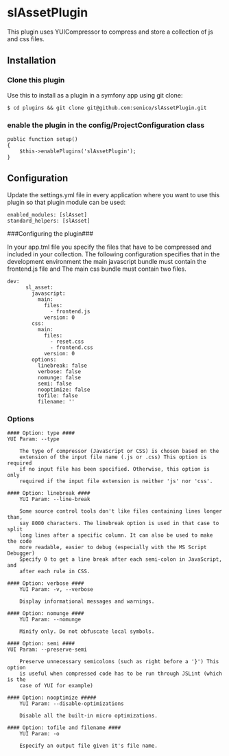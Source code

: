 # slAssetPlugin #

This plugin uses YUICompressor to compress and store a collection of js and css files.

## Installation ##

### Clone this plugin ###

Use this to install as a plugin in a symfony app using git clone:

	$ cd plugins && git clone git@github.com:senico/slAssetPlugin.git

### enable the plugin in the config/ProjectConfiguration class ###

	public function setup()
	{
		$this->enablePlugins('slAssetPlugin');
	}

## Configuration ##

Update the settings.yml file in every application where you want to use this plugin so that plugin module can be used:

	enabled_modules: [slAsset]
	standard_helpers: [slAsset]

###Configuring the plugin###

In your app.tml file you specify the files that have to be compressed and included in your collection. The following configuration specifies that in the development environment the main javascript bundle must contain the frontend.js file and The main css bundle must contain two files.

	dev:
          sl_asset:
            javascript:
              main:
                files:
                  - frontend.js
                version: 0
            css:
              main:
                files:
                  - reset.css
                  - frontend.css
                version: 0
            options:
              linebreak: false
              verbose: false
              nomunge: false
              semi: false
              nooptimize: false
              tofile: false
              filename: ''


### Options ###

	#### Option: type ####
	YUI Param: --type
     	 
     	The type of compressor (JavaScript or CSS) is chosen based on the
     	extension of the input file name (.js or .css) This option is required
     	if no input file has been specified. Otherwise, this option is only
     	required if the input file extension is neither 'js' nor 'css'.

	#### Option: linebreak ####
     	YUI Param: --line-break
      
     	Some source control tools don't like files containing lines longer than,
     	say 8000 characters. The linebreak option is used in that case to split
     	long lines after a specific column. It can also be used to make the code
     	more readable, easier to debug (especially with the MS Script Debugger)
     	Specify 0 to get a line break after each semi-colon in JavaScript, and
     	after each rule in CSS.

	#### Option: verbose ####
     	YUI Param: -v, --verbose
      
     	Display informational messages and warnings.

	#### Option: nomunge ####
     	YUI Param: --nomunge
      
     	Minify only. Do not obfuscate local symbols.

	#### Option: semi ####
	YUI Param: --preserve-semi
      
     	Preserve unnecessary semicolons (such as right before a '}') This option
     	is useful when compressed code has to be run through JSLint (which is the
     	case of YUI for example)

	#### Option: nooptimize #####
     	YUI Param: --disable-optimizations
      
     	Disable all the built-in micro optimizations.

	#### Option: tofile and filename ####
     	YUI Param: -o
      
     	Especify an output file given it's file name.
